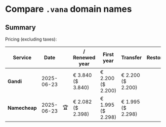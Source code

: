 # Compare `.vana` domain names

## Summary

Pricing (excluding taxes):

| Service | Date |  | / Renewed year | First year | Transfer | Restoration |
|--|--|--|--|--|--|--|
| **Gandi** | 2025-06-23 |  | € 3.840<br>($ 3.840) | € 2.200<br>($ 2.200) | € 2.200<br>($ 2.200) |  |
| **Namecheap** | 2025-06-23 | 🏆 | € 2.082<br>($ 2.398) | € 1.995<br>($ 2.298) | € 1.995<br>($ 2.298) |  |
